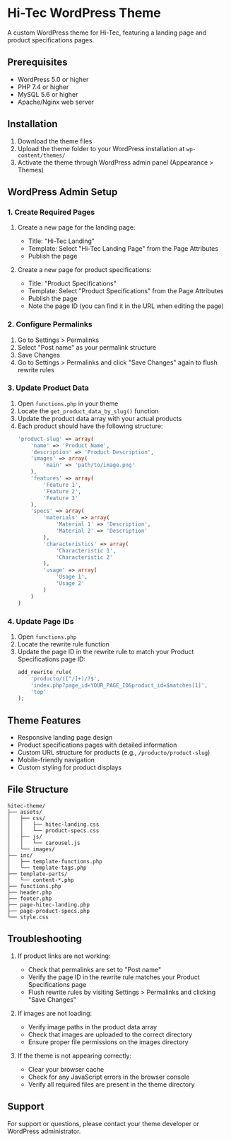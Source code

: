 # Hi-Tec WordPress Theme

A custom WordPress theme for Hi-Tec, featuring a landing page and product specifications pages.

## Prerequisites

- WordPress 5.0 or higher
- PHP 7.4 or higher
- MySQL 5.6 or higher
- Apache/Nginx web server

## Installation

1. Download the theme files
2. Upload the theme folder to your WordPress installation at `wp-content/themes/`
3. Activate the theme through WordPress admin panel (Appearance > Themes)

## WordPress Admin Setup

### 1. Create Required Pages

1. Create a new page for the landing page:

   - Title: "Hi-Tec Landing"
   - Template: Select "Hi-Tec Landing Page" from the Page Attributes
   - Publish the page

2. Create a new page for product specifications:
   - Title: "Product Specifications"
   - Template: Select "Product Specifications" from the Page Attributes
   - Publish the page
   - Note the page ID (you can find it in the URL when editing the page)

### 2. Configure Permalinks

1. Go to Settings > Permalinks
2. Select "Post name" as your permalink structure
3. Save Changes
4. Go to Settings > Permalinks and click "Save Changes" again to flush rewrite rules

### 3. Update Product Data

1. Open `functions.php` in your theme
2. Locate the `get_product_data_by_slug()` function
3. Update the product data array with your actual products
4. Each product should have the following structure:
   ```php
   'product-slug' => array(
       'name' => 'Product Name',
       'description' => 'Product Description',
       'images' => array(
           'main' => 'path/to/image.png'
       ),
       'features' => array(
           'Feature 1',
           'Feature 2',
           'Feature 3'
       ),
       'specs' => array(
           'materials' => array(
               'Material 1' => 'Description',
               'Material 2' => 'Description'
           ),
           'characteristics' => array(
               'Characteristic 1',
               'Characteristic 2'
           ),
           'usage' => array(
               'Usage 1',
               'Usage 2'
           )
       )
   )
   ```

### 4. Update Page IDs

1. Open `functions.php`
2. Locate the rewrite rule function
3. Update the page ID in the rewrite rule to match your Product Specifications page ID:
   ```php
   add_rewrite_rule(
       'producto/([^/]+)/?$',
       'index.php?page_id=YOUR_PAGE_ID&product_id=$matches[1]',
       'top'
   );
   ```

## Theme Features

- Responsive landing page design
- Product specifications pages with detailed information
- Custom URL structure for products (e.g., `/producto/product-slug`)
- Mobile-friendly navigation
- Custom styling for product displays

## File Structure

```
hitec-theme/
├── assets/
│   ├── css/
│   │   ├── hitec-landing.css
│   │   └── product-specs.css
│   ├── js/
│   │   └── carousel.js
│   └── images/
├── inc/
│   ├── template-functions.php
│   └── template-tags.php
├── template-parts/
│   └── content-*.php
├── functions.php
├── header.php
├── footer.php
├── page-hitec-landing.php
├── page-product-specs.php
└── style.css
```

## Troubleshooting

1. If product links are not working:

   - Check that permalinks are set to "Post name"
   - Verify the page ID in the rewrite rule matches your Product Specifications page
   - Flush rewrite rules by visiting Settings > Permalinks and clicking "Save Changes"

2. If images are not loading:

   - Verify image paths in the product data array
   - Check that images are uploaded to the correct directory
   - Ensure proper file permissions on the images directory

3. If the theme is not appearing correctly:
   - Clear your browser cache
   - Check for any JavaScript errors in the browser console
   - Verify all required files are present in the theme directory

## Support

For support or questions, please contact your theme developer or WordPress administrator.
